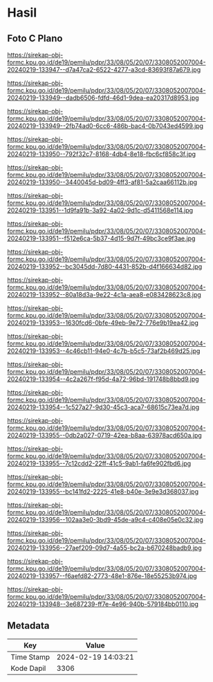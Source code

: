 # Hasil

## Foto C Plano

https://sirekap-obj-formc.kpu.go.id/de19/pemilu/pdpr/33/08/05/20/07/3308052007004-20240219-133947--d7a47ca2-6522-4277-a3cd-83693f87a679.jpg

https://sirekap-obj-formc.kpu.go.id/de19/pemilu/pdpr/33/08/05/20/07/3308052007004-20240219-133949--dadb6506-fdfd-46d1-9dea-ea20317d8953.jpg

https://sirekap-obj-formc.kpu.go.id/de19/pemilu/pdpr/33/08/05/20/07/3308052007004-20240219-133949--2fb74ad0-6cc6-486b-bac4-0b7043ed4599.jpg

https://sirekap-obj-formc.kpu.go.id/de19/pemilu/pdpr/33/08/05/20/07/3308052007004-20240219-133950--792f32c7-8168-4db4-8e18-fbc6cf858c3f.jpg

https://sirekap-obj-formc.kpu.go.id/de19/pemilu/pdpr/33/08/05/20/07/3308052007004-20240219-133950--3440045d-bd09-4ff3-af81-5a2caa66112b.jpg

https://sirekap-obj-formc.kpu.go.id/de19/pemilu/pdpr/33/08/05/20/07/3308052007004-20240219-133951--1d9fa91b-3a92-4a02-9d1c-d5411568e114.jpg

https://sirekap-obj-formc.kpu.go.id/de19/pemilu/pdpr/33/08/05/20/07/3308052007004-20240219-133951--f512e6ca-5b37-4d15-9d7f-49bc3ce9f3ae.jpg

https://sirekap-obj-formc.kpu.go.id/de19/pemilu/pdpr/33/08/05/20/07/3308052007004-20240219-133952--bc3045dd-7d80-4431-852b-d4f166634d82.jpg

https://sirekap-obj-formc.kpu.go.id/de19/pemilu/pdpr/33/08/05/20/07/3308052007004-20240219-133952--80a18d3a-9e22-4c1a-aea8-e083428623c8.jpg

https://sirekap-obj-formc.kpu.go.id/de19/pemilu/pdpr/33/08/05/20/07/3308052007004-20240219-133953--1630fcd6-0bfe-49eb-9e72-776e9b19ea42.jpg

https://sirekap-obj-formc.kpu.go.id/de19/pemilu/pdpr/33/08/05/20/07/3308052007004-20240219-133953--4c46cb11-94e0-4c7b-b5c5-73af2b469d25.jpg

https://sirekap-obj-formc.kpu.go.id/de19/pemilu/pdpr/33/08/05/20/07/3308052007004-20240219-133954--4c2a267f-f95d-4a72-96bd-191748b8bbd9.jpg

https://sirekap-obj-formc.kpu.go.id/de19/pemilu/pdpr/33/08/05/20/07/3308052007004-20240219-133954--1c527a27-9d30-45c3-aca7-68615c73ea7d.jpg

https://sirekap-obj-formc.kpu.go.id/de19/pemilu/pdpr/33/08/05/20/07/3308052007004-20240219-133955--0db2a027-0719-42ea-b8aa-63978acd650a.jpg

https://sirekap-obj-formc.kpu.go.id/de19/pemilu/pdpr/33/08/05/20/07/3308052007004-20240219-133955--7c12cdd2-22ff-41c5-9ab1-fa6fe902fbd6.jpg

https://sirekap-obj-formc.kpu.go.id/de19/pemilu/pdpr/33/08/05/20/07/3308052007004-20240219-133955--bc141fd2-2225-41e8-b40e-3e9e3d368037.jpg

https://sirekap-obj-formc.kpu.go.id/de19/pemilu/pdpr/33/08/05/20/07/3308052007004-20240219-133956--102aa3e0-3bd9-45de-a9c4-c408e05e0c32.jpg

https://sirekap-obj-formc.kpu.go.id/de19/pemilu/pdpr/33/08/05/20/07/3308052007004-20240219-133956--27aef209-09d7-4a55-bc2a-b670248badb9.jpg

https://sirekap-obj-formc.kpu.go.id/de19/pemilu/pdpr/33/08/05/20/07/3308052007004-20240219-133957--f6aefd82-2773-48e1-876e-18e55253b974.jpg

https://sirekap-obj-formc.kpu.go.id/de19/pemilu/pdpr/33/08/05/20/07/3308052007004-20240219-133948--3e687239-ff7e-4e96-940b-579184bb0110.jpg


## Metadata

| Key        | Value               |
| ---------- | ------------------- |
| Time Stamp | 2024-02-19 14:03:21 |
| Kode Dapil | 3306                |




